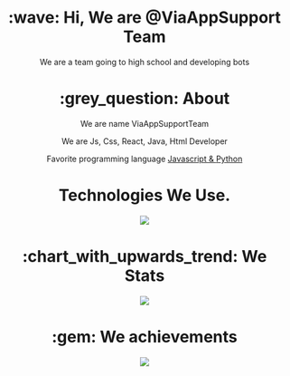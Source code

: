 <div align="center">
<h1> :wave: Hi, We are @ViaAppSupport Team </h1>
<p> We are a team going to high school and developing bots </p>
  
<h1> :grey_question: About </h1>
  <p>  We are name ViaAppSupportTeam </p>
  <p>  We are Js, Css, React, Java, Html Developer </p>
  <p>  Favorite programming language <a href="https://tr.wikipedia.org/wiki/JavaScript"> Javascript & <a href="https://tr.wikipedia.org/wiki/Python"> Python </a> </p>


<h1> Technologies We Use. </h1>
<img src="https://skillicons.dev/icons?i=js,py,cs,react,nodejs,mongodb,html,css,vscode,discord,atom,sublimetext&theme=dark" />

<h1> :chart_with_upwards_trend: We Stats </h1>
<img src="https://github-readme-stats.vercel.app/api?username=ViaAppSupport&show_icons=true&theme=white" />

<h1> :gem: We achievements </h1>
<img src="https://github-profile-trophy.vercel.app/?username=ViaAppSupport&theme=onewhite" />
